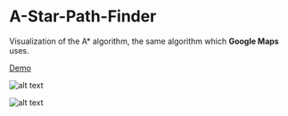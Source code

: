 # A-Star-Path-Finder
Visualization of the A* algorithm, the same algorithm which **Google Maps** uses.

[Demo](http://astar.surge.sh)

![alt text](https://github.com/manmeet17/A-Star-Path-Finder/blob/master/Screenshots/a*.png "A* Pathfinder")

![alt text](https://github.com/manmeet17/A-Star-Path-Finder/blob/master/Screenshots/a*2.png "A* Pathfinder")
